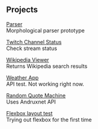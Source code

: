 ## Projects
<a href="http://yu2.github.io/parser/parser.html" target="_blank">Parser</a><br>
Morphological parser prototype

<a href="http://yu2.github.io/twitch/twitch.html" target="_blank">Twitch Channel Status</a><br>
Check stream status

<a href="http://yu2.github.io/wiki/wiki.html" target="_blank">Wikipedia Viewer</a><br>
Returns Wikipedia search results

<a href="http://yu2.github.io/weather/weather.html" target="_blank">Weather App</a><br>
API test. Not working right now.

<a href="http://yu2.github.io/quote/quote2.html" target="_blank">Random Quote Machine</a><br>
Uses Andruxnet API

<a href="http://yu2.github.io/quote/flex.html" target="_blank">Flexbox layout test</a><br>
Trying out flexbox for the first time
